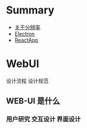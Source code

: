 # Summary

* [关于分辨率](/docs/resolution_ratio.md)
* [Electron](/docs/Electron.md)
* [ReactApp](/docs/ReactApp.md)

# WebUI

设计流程 设计规范

## WEB-UI 是什么

### 用户研究 交互设计 界面设计
